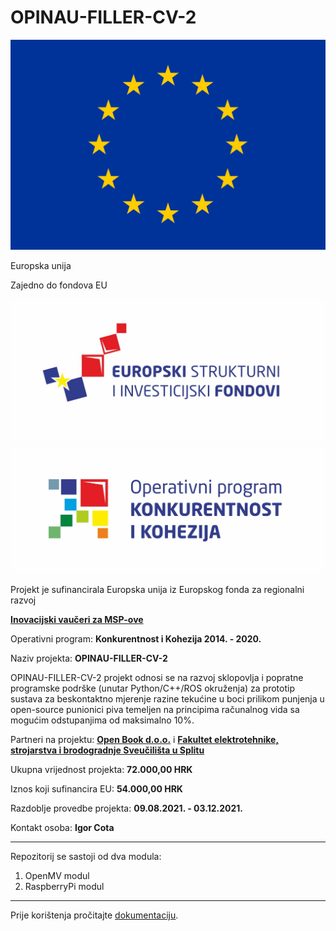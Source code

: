 # OPINAU-FILLER-CV-2

![EU](flag_yellow_high.jpg)

Europska unija

Zajedno do fondova EU

[![ESIF](Europski%20strukturni%20i%20investicijski%20fondovi.jpg)](https://strukturnifondovi.hr/)

![OPKK](OP%20konkurentnost%20i%20kohezija_BOJA.jpg)

Projekt je sufinancirala Europska unija iz Europskog fonda za regionalni razvoj

[**Inovacijski vaučeri za MSP-ove**](https://efondovi.mrrfeu.hr/MISCms/Pozivi/Poziv?id=cfc4e79b-68c5-4ce8-a481-04ee5d76dda2)

Operativni program: **Konkurentnost i Kohezija 2014. - 2020.**

Naziv projekta: **OPINAU-FILLER-CV-2**

OPINAU-FILLER-CV-2 projekt odnosi se na razvoj sklopovlja i popratne programske podrške (unutar Python/C++/ROS okruženja) za prototip sustava za beskontaktno mjerenje razine tekućine u boci prilikom punjenja u open-source punionici piva temeljen na principima računalnog vida sa mogućim odstupanjima od maksimalno 10%.

Partneri na projektu: [**Open Book d.o.o.**](https://www.openbook.hr/) i [**Fakultet elektrotehnike, strojarstva i brodogradnje Sveučilišta u Splitu**](https://www.fesb.unist.hr/)

Ukupna vrijednost projekta: **72.000,00 HRK**

Iznos koji sufinancira EU: **54.000,00 HRK**

Razdoblje provedbe projekta: **09.08.2021. - 03.12.2021.**

Kontakt osoba: **Igor Cota**

---
Repozitorij se sastoji od dva modula:
1. OpenMV modul
2. RaspberryPi modul
---
Prije korištenja pročitajte [dokumentaciju](report/openBookIzvjestaj_ver_4.pdf).

